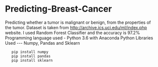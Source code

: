 # Predicting-Breast-Cancer
Predicting whether a tumor is malignant or benign, from the properties of the tumor.
Dataset is taken from http://archive.ics.uci.edu/ml/index.php website.
I used Random Forest Classifier and the accuracy is 97.2%
Programming language used - Python 3.6 with Anaconda
Python Libraries Used --- Numpy, Pandas and Sklearn

```
   pip install numpy
   pip install pandas
   pip install sklearn
```
